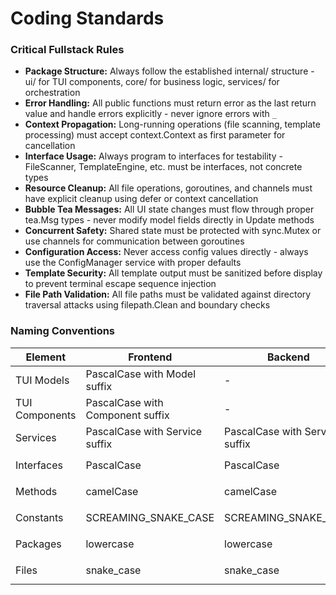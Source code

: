 # Coding Standards

### Critical Fullstack Rules

- **Package Structure:** Always follow the established internal/ structure - ui/ for TUI components, core/ for business logic, services/ for orchestration
- **Error Handling:** All public functions must return error as the last return value and handle errors explicitly - never ignore errors with `_`
- **Context Propagation:** Long-running operations (file scanning, template processing) must accept context.Context as first parameter for cancellation
- **Interface Usage:** Always program to interfaces for testability - FileScanner, TemplateEngine, etc. must be interfaces, not concrete types
- **Resource Cleanup:** All file operations, goroutines, and channels must have explicit cleanup using defer or context cancellation
- **Bubble Tea Messages:** All UI state changes must flow through proper tea.Msg types - never modify model fields directly in Update methods
- **Concurrent Safety:** Shared state must be protected with sync.Mutex or use channels for communication between goroutines
- **Configuration Access:** Never access config values directly - always use the ConfigManager service with proper defaults
- **Template Security:** All template output must be sanitized before display to prevent terminal escape sequence injection
- **File Path Validation:** All file paths must be validated against directory traversal attacks using filepath.Clean and boundary checks

### Naming Conventions

| Element | Frontend | Backend | Example |
|---------|----------|---------|---------|
| TUI Models | PascalCase with Model suffix | - | `FileTreeModel`, `TemplateSelectionModel` |
| TUI Components | PascalCase with Component suffix | - | `FileTreeComponent`, `StatusBarComponent` |
| Services | PascalCase with Service suffix | PascalCase with Service suffix | `FileScanner`, `TemplateEngine` |
| Interfaces | PascalCase | PascalCase | `Scanner`, `Engine`, `Repository` |
| Methods | camelCase | camelCase | `scanDirectory()`, `processTemplate()` |
| Constants | SCREAMING_SNAKE_CASE | SCREAMING_SNAKE_CASE | `MAX_FILE_SIZE`, `DEFAULT_TIMEOUT` |
| Packages | lowercase | lowercase | `scanner`, `template`, `ignore` |
| Files | snake_case | snake_case | `file_tree.go`, `template_engine.go` |
